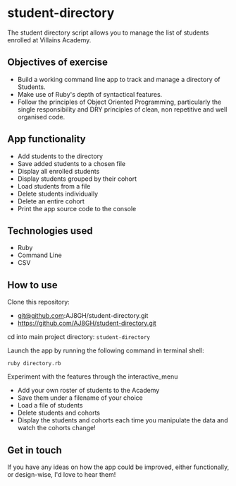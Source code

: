 # student-directory #

The student directory script allows you to manage the list of students enrolled at Villains Academy.

## Objectives of exercise ##
* Build a working command line app to track and manage a directory of Students.
* Make use of Ruby's depth of syntactical features.
* Follow the principles of Object Oriented Programming, particularly the single responsibility and DRY principles of clean, non repetitive and well organised code.

## App functionality ##
* Add students to the directory
* Save added students to a chosen file
* Display all enrolled students
* Display students grouped by their cohort
* Load students from a file
* Delete students individually
* Delete an entire cohort
* Print the app source code to the console

## Technologies used ##
* Ruby
* Command Line
* CSV

## How to use ##

Clone this repository:
* git@github.com:AJ8GH/student-directory.git
* https://github.com/AJ8GH/student-directory.git

cd into main project directory:
`student-directory`

Launch the app by running the following command in terminal shell:
```shell
ruby directory.rb
```

Experiment with the features through the interactive_menu
* Add your own roster of students to the Academy
* Save them under a filename of your choice
* Load a file of students
* Delete students and cohorts
* Display the students and cohorts each time you manipulate the data and watch the cohorts change!

## Get in touch ##

If you have any ideas on how the app could be improved, either functionally, or design-wise, I'd love to hear them!
